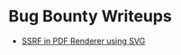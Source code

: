 # Bug Bounty Writeups


- [SSRF in PDF Renderer using SVG
](https://mastomi.id/articles/2021-05/ssrf-in-pdf-renderer-using-svg)

